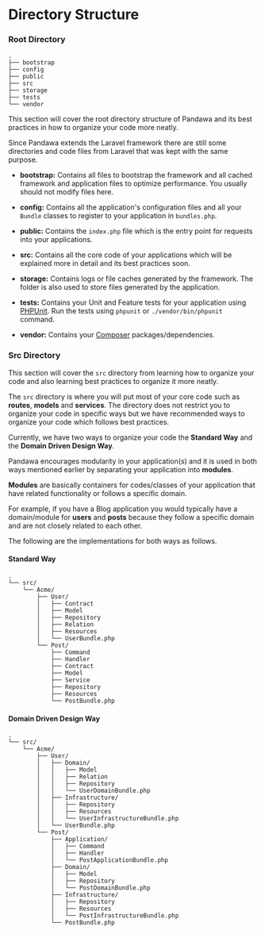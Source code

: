 # Directory Structure

### Root Directory

```
.
├── bootstrap
├── config
├── public
├── src
├── storage
├── tests
└── vendor
```

This section will cover the root directory structure of Pandawa and its best practices
in how to organize your code more neatly.

Since Pandawa extends the Laravel framework there are still some directories and code files 
from Laravel that was kept with the same purpose.

- **bootstrap:** Contains all files to bootstrap the framework and all cached framework and
application files to optimize performance. You usually should not modify files here.

- **config:** Contains all the application's configuration files and all your `Bundle` classes
to register to your application in `bundles.php`.

- **public:** Contains the `index.php` file which is the entry point for requests into your applications.

- **src:** Contains all the core code of your applications which will be explained more in detail and its best
practices soon.

- **storage:** Contains logs or file caches generated by the framework. The folder is also used
to store files generated by the application.

- **tests:** Contains your Unit and Feature tests for your application using [PHPUnit](https://phpunit.de/). 
Run the tests using `phpunit` or `./vendor/bin/phpunit` command.

- **vendor:** Contains your [Composer](https://getcomposer.org/) packages/dependencies.

### Src Directory

This section will cover the `src` directory from learning how to organize your code
and also learning best practices to organize it more neatly.

The `src` directory is where you will put most of your core code such as **routes**, **models** and **services**.
The directory does not restrict you to organize your code in specific ways but we have recommended ways to organize your code 
which follows best practices.

Currently, we have two ways to organize your code the **Standard Way** and the
**Domain Driven Design Way**.

Pandawa encourages modularity in your application(s) and it is used in both 
ways mentioned earlier by separating your application into **modules**. 

**Modules** are basically containers for codes/classes of your application that
have related functionality or follows a specific domain.

For example, if you have a Blog application you would typically have a domain/module for
**users** and **posts** because they follow a specific domain and are not closely related 
to each other.

The following are the implementations for both ways as follows.

#### Standard Way
```
.
└── src/
    └── Acme/
        ├── User/
        │   ├── Contract
        │   ├── Model
        │   ├── Repository
        │   ├── Relation        
        │   ├── Resources
        │   └── UserBundle.php
        └── Post/
            ├── Command
            ├── Handler
            ├── Contract
            ├── Model
            ├── Service
            ├── Repository
            ├── Resources
            └── PostBundle.php
```

#### Domain Driven Design Way
```
.
└── src/
    └── Acme/
        ├── User/
        │   ├── Domain/
        │   │   ├── Model
        │   │   ├── Relation
        │   │   ├── Repository
        │   │   └── UserDomainBundle.php
        │   ├── Infrastructure/
        │   │   ├── Repository
        │   │   ├── Resources
        │   │   └── UserInfrastructureBundle.php
        │   └── UserBundle.php
        └── Post/
            ├── Application/
            │   ├── Command
            │   ├── Handler
            │   └── PostApplicationBundle.php
            ├── Domain/
            │   ├── Model
            │   ├── Repository
            │   └── PostDomainBundle.php
            ├── Infrastructure/
            │   ├── Repository
            │   ├── Resources
            │   └── PostInfrastructureBundle.php
            └── PostBundle.php
```